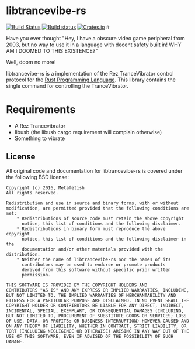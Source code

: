 # libtrancevibe-rs

[![Build Status](https://travis-ci.org/metafetish/libtrancevibe-rs.svg?branch=master)](https://travis-ci.org/metafetish/libtrancevibe-rs) [![Build status](https://ci.appveyor.com/api/projects/status/0kiy0e0vw81lytyx?svg=true)](https://ci.appveyor.com/project/qdot/libtrancevibe-rs) [![Crates.io](https://img.shields.io/crates/v/libtrancevibe.svg)](https://crates.io/crates/libtrancevibe) #

Have you ever thought "Hey, I have a obscure video game peripheral
from 2003, but no way to use it in a language with decent safety built
in! WHY AM I DOOMED TO THIS EXISTENCE?"

Well, doom no more!

libtrancevibe-rs is a implementation of the Rez TranceVibrator control
protocol for the [Rust Programming Language](http://www.rustlang.org).
This library contains the single command for controlling the
TranceVibrator.

# Requirements

- A Rez Trancevibrator
- libusb (the libusb cargo requirement will complain otherwise)
- Something to vibrate

## License

All original code and documentation for libtrancevibe-rs is
covered under the following BSD license:

    Copyright (c) 2016, Metafetish
    All rights reserved.

    Redistribution and use in source and binary forms, with or without
    modification, are permitted provided that the following conditions are met:
        * Redistributions of source code must retain the above copyright
          notice, this list of conditions and the following disclaimer.
        * Redistributions in binary form must reproduce the above copyright
          notice, this list of conditions and the following disclaimer in the
          documentation and/or other materials provided with the distribution.
        * Neither the name of libtrancevibe-rs nor the names of its
          contributors may be used to endorse or promote products
          derived from this software without specific prior written
          permission.

    THIS SOFTWARE IS PROVIDED BY THE COPYRIGHT HOLDERS AND
    CONTRIBUTORS "AS IS" AND ANY EXPRESS OR IMPLIED WARRANTIES, INCLUDING,
    BUT NOT LIMITED TO, THE IMPLIED WARRANTIES OF MERCHANTABILITY AND
    FITNESS FOR A PARTICULAR PURPOSE ARE DISCLAIMED. IN NO EVENT SHALL THE
    COPYRIGHT HOLDER OR CONTRIBUTORS BE LIABLE FOR ANY DIRECT, INDIRECT,
    INCIDENTAL, SPECIAL, EXEMPLARY, OR CONSEQUENTIAL DAMAGES (INCLUDING,
    BUT NOT LIMITED TO, PROCUREMENT OF SUBSTITUTE GOODS OR SERVICES; LOSS
    OF USE, DATA, OR PROFITS; OR BUSINESS INTERRUPTION) HOWEVER CAUSED AND
    ON ANY THEORY OF LIABILITY, WHETHER IN CONTRACT, STRICT LIABILITY, OR
    TORT (INCLUDING NEGLIGENCE OR OTHERWISE) ARISING IN ANY WAY OUT OF THE
    USE OF THIS SOFTWARE, EVEN IF ADVISED OF THE POSSIBILITY OF SUCH
    DAMAGE.

